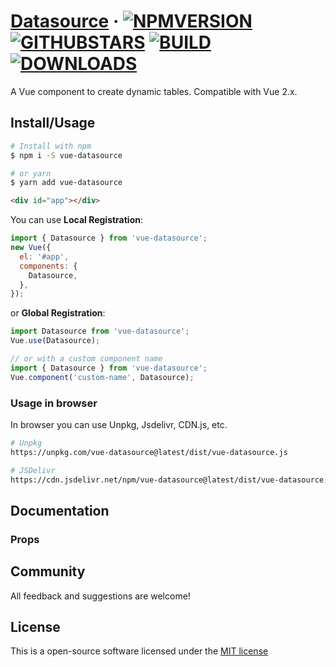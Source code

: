 # [Datasource](https://github.com/coderdiaz/vue-datasource) &middot; [![NPMVERSION](https://img.shields.io/npm/v/vue-datasource.svg)](http://npmjs.com/package/vue-datasource) [![GITHUBSTARS](https://img.shields.io/github/stars/coderdiaz/vue-datasource.svg)](https://github.com/coderdiaz/vue-datasource/stargazers) [![BUILD](https://travis-ci.org/coderdiaz/vue-datasource.svg?branch=master)](https://travis-ci.org/coderdiaz/vue-datasource) [![DOWNLOADS](https://img.shields.io/npm/dt/vue-datasource.svg)](https://npmjs.com/package/vue-datasource)

A Vue component to create dynamic tables. Compatible with Vue 2.x.

## Install/Usage
<!-- Replace the docs for usage the plugin -->
```sh
# Install with npm
$ npm i -S vue-datasource

# or yarn
$ yarn add vue-datasource
```

```html
<div id="app"></div>
```

You can use **Local Registration**:
```js
import { Datasource } from 'vue-datasource';
new Vue({
  el: '#app',
  components: {
    Datasource,
  },
});
```

or **Global Registration**:
```js
import Datasource from 'vue-datasource';
Vue.use(Datasource);

// or with a custom component name
import { Datasource } from 'vue-datasource';
Vue.component('custom-name', Datasource);
```

### Usage in browser
<!-- Write an example for use the plugin in browser from CDN -->
In browser you can use Unpkg, Jsdelivr, CDN.js, etc.
```sh
# Unpkg
https://unpkg.com/vue-datasource@latest/dist/vue-datasource.js

# JSDelivr
https://cdn.jsdelivr.net/npm/vue-datasource@latest/dist/vue-datasource.min.js
```

## Documentation
<!-- Add all documentation about the plugin: props, events, etc -->
### Props


## Community
All feedback and suggestions are welcome!

## License
This is a open-source software licensed under the [MIT license](https://raw.githubusercontent.com/coderdiaz/vue-datasource/master/LICENSE)
